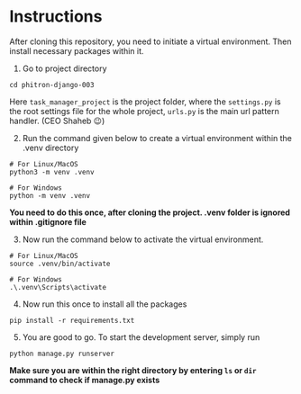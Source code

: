 # Instructions    

After cloning this repository, you need to initiate a virtual environment. Then install necessary packages within it.

1. Go to project directory
```console
cd phitron-django-003
```
Here `task_manager_project` is the project folder, where the `settings.py` is the root settings file for the whole project, `urls.py` is the main url pattern handler. (CEO Shaheb 😉)    


2. Run the command given below to create a virtual environment within the .venv directory
```console
# For Linux/MacOS
python3 -m venv .venv
```

```console
# For Windows
python -m venv .venv
```
**You need to do this once, after cloning the project. .venv folder is ignored within .gitignore file**    


3. Now run the command below to activate the virtual environment.
```console
# For Linux/MacOS
source .venv/bin/activate
```

```console
# For Windows
.\.venv\Scripts\activate
```


4. Now run this once to install all the packages
```console
pip install -r requirements.txt
```


5. You are good to go. To start the development server, simply run
```console
python manage.py runserver
```
**Make sure you are within the right directory by entering `ls` or `dir` command to check if manage.py exists**    


